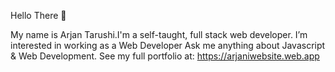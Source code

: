  Hello There 👋

My name is Arjan Tarushi.I'm a self-taught, full stack web developer.
I’m interested in working as a Web Developer
Ask me anything about Javascript & Web Development.
See my full portfolio at: https://arjaniwebsite.web.app
